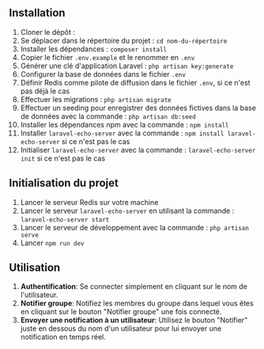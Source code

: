 ## Installation
1. Cloner le dépôt : 
2. Se déplacer dans le répertoire du projet : `cd nom-du-répertoire`
3. Installer les dépendances : `composer install`
4. Copier le fichier `.env.example` et le renommer en `.env`
5. Générer une clé d'application Laravel : `php artisan key:generate`
6. Configurer la base de données dans le fichier `.env`
7. Définir Redis comme pilote de diffusion dans le fichier `.env`, si ce n'est pas déjà le cas
8. Effectuer les migrations : `php artisan migrate`
9. Effectuer un seeding pour enregistrer des données fictives dans la base de données avec la commande : `php artisan db:seed`
10. Installer les dépendances npm avec la commande : `npm install `
11. Installer `laravel-echo-server` avec la commande : `npm install laravel-echo-server` si ce n'est pas le cas
12. Initialiser `laravel-echo-server` avec la commande : `laravel-echo-server init` si ce n'est pas le cas
    
## Initialisation du projet
1. Lancer le serveur Redis sur votre machine
2. Lancer le serveur `laravel-echo-server` en utilisant la commande : `laravel-echo-server start`
3. Lancer le serveur de développement avec la commande : `php artisan serve`
4. Lancer `npm run dev`

## Utilisation

1. **Authentification**: Se connecter simplement en cliquant sur le nom de l'utilisateur.
2. **Notifier groupe**: Notifiez les membres du groupe dans lequel vous êtes en cliquant sur le bouton "Notifier groupe" une fois connecté.
3. **Envoyer une notification à un utilisateur**: Utilisez le bouton "Notifier" juste en dessous du nom d'un utilisateur pour lui envoyer une notification en temps réel.
